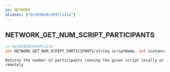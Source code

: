 ```yaml
---
ns: NETWORK
aliases: ["0x3658e8cd94fc121a"]
---
```

## NETWORK_GET_NUM_SCRIPT_PARTICIPANTS

```c
// 0x3658E8CD94FC121A
int NETWORK_GET_NUM_SCRIPT_PARTICIPANTS(string scriptName, int instanceId, int positionHash);
```

```
Returns the number of participants running the given script locally or remotely
```
